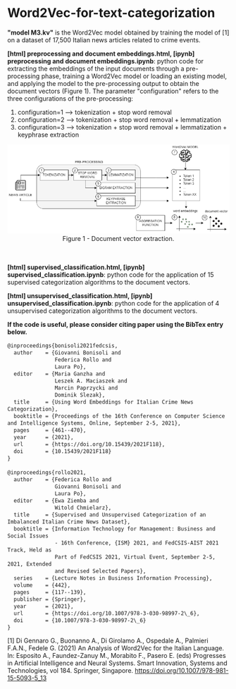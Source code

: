 # Word2Vec-for-text-categorization

<b>"model M3.kv"</b> is the Word2Vec model obtained by training the model of [1] on a dataset of 17,500 Italian news articles related to crime events.

<b>[html] preprocessing and document embeddings.html, [ipynb] preprocessing and document embeddings.ipynb</b>: python code for extracting the embeddings of the input documents through a pre-processing phase, training a Word2Vec model or loading an existing model, and applying the model to the pre-processing output to obtain the document vectors (Figure 1).
The parameter "configuration" refers to the three configurations of the pre-processing:
1. configuration=1 --> tokenization + stop word removal
2. configuration=2 --> tokenization + stop word removal + lemmatization
3. configuration=3 --> tokenization + stop word removal + lemmatization + keyphrase extraction

<center>
<img src="wordembedding_extraction.png">
Figure 1 - Document vector extraction.
</center><br><br>


<b>[html] supervised_classification.html, [ipynb] supervised_classification.ipynb</b>: python code for the application of 15 supervised categorization algorithms to the document vectors.

<b>[html] unsupervised_classification.html, [ipynb] unsupervised_classification.ipynb</b>: python code for the application of 4 unsupervised categorization algorithms to the document vectors.

**If the code is useful, please consider citing paper using the BibTex entry below.**

```
@inproceedings{bonisoli2021fedcsis,
  author    = {Giovanni Bonisoli and
               Federica Rollo and
               Laura Po},
  editor    = {Maria Ganzha and
               Leszek A. Maciaszek and
               Marcin Paprzycki and
               Dominik Slezak},
  title     = {Using Word Embeddings for Italian Crime News Categorization},
  booktitle = {Proceedings of the 16th Conference on Computer Science and Intelligence Systems, Online, September 2-5, 2021},
  pages     = {461--470},
  year      = {2021},
  url       = {https://doi.org/10.15439/2021F118},
  doi       = {10.15439/2021F118}
}

@inproceedings{rollo2021,
  author    = {Federica Rollo and
               Giovanni Bonisoli and
               Laura Po},
  editor    = {Ewa Ziemba and
               Witold Chmielarz},
  title     = {Supervised and Unsupervised Categorization of an Imbalanced Italian Crime News Dataset},
  booktitle = {Information Technology for Management: Business and Social Issues
               - 16th Conference, {ISM} 2021, and FedCSIS-AIST 2021 Track, Held as
               Part of FedCSIS 2021, Virtual Event, September 2-5, 2021, Extended
               and Revised Selected Papers},
  series    = {Lecture Notes in Business Information Processing},
  volume    = {442},
  pages     = {117--139},
  publisher = {Springer},
  year      = {2021},
  url       = {https://doi.org/10.1007/978-3-030-98997-2\_6},
  doi       = {10.1007/978-3-030-98997-2\_6}
}
```

[1] Di Gennaro G., Buonanno A., Di Girolamo A., Ospedale A., Palmieri F.A.N., Fedele G. (2021) 
An Analysis of Word2Vec for the Italian Language. In: Esposito A., Faundez-Zanuy M., Morabito F., Pasero E. 
(eds) Progresses in Artificial Intelligence and Neural Systems. Smart Innovation, Systems and Technologies, 
vol 184. Springer, Singapore. https://doi.org/10.1007/978-981-15-5093-5_13
